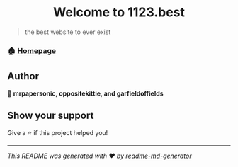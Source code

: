 <h1 align="center">Welcome to 1123.best</h1>

> the best website to ever exist

### 🏠 [Homepage](https://1123.best)

## Author

👤 **mrpapersonic, oppositekittie, and garfieldoffields**

## Show your support

Give a ⭐️ if this project helped you!

***
_This README was generated with ❤️ by [readme-md-generator](https://github.com/kefranabg/readme-md-generator)_
